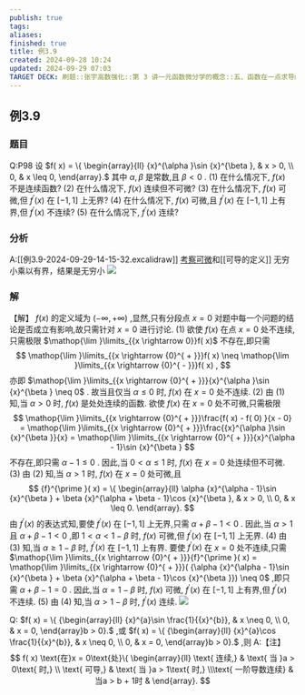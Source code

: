 ```yaml
---
publish: true
tags: 
aliases: 
finished: true
title: 例3.9
created: 2024-09-28 10:24
updated: 2024-09-29 07:03
TARGET DECK: 刷题::张宇高数强化::第 3 讲一元函数微分学的概念::五、函数在一点求导的问题::例3.9
---
```

## 例3.9
### 题目
Q:P98 设 $f( x) = \{ \begin{array}{ll} {x}^{\alpha }\sin {x}^{\beta }, & x > 0, \\ 0, & x \leq 0, \end{array}.$ 其中 $\alpha ,\beta$ 是常数,且 $\beta < 0$ .
(1) 在什么情况下, $f( x)$ 不是连续函数?
(2) 在什么情况下, $f( x)$ 连续但不可微?
(3) 在什么情况下, $f( x)$ 可微,但 ${f}^{\prime }( x)$ 在 $\lbrack {-1,1}\rbrack$ 上无界?
(4) 在什么情况下, $f( x)$ 可微,且 ${f}^{\prime }( x)$ 在 $\lbrack {-1,1}\rbrack$ 上有界,但 ${f}^{\prime }( x)$ 不连续?
(5) 在什么情况下, ${f}^{\prime }( x)$ 连续?
### 分析
A:[[例3.9-2024-09-29-14-15-32.excalidraw]]
[考察可微](https://www.bilibili.com/video/BV1Yw4m1a757?p=106&t=49.880813#t=49.88)和[[可导的定义]]
无穷小乘以有界，结果是无穷小
![](https://img.hwenyi.tech/202409291639594.webp)
### 解
【解】 $f( x)$ 的定义域为 $( {-\infty , + \infty })$ ,显然,只有分段点 $x = 0$ 对题中每一个问题的结论是否成立有影响,故只需针对 $x = 0$ 进行讨论.
(1) 欲使 $f( x)$ 在点 $x = 0$ 处不连续,只需极限 $\mathop{\lim }\limits_{{x \rightarrow 0}}f( x)$ 不存在,即只需
$$
\mathop{\lim }\limits_{{x \rightarrow {0}^{ + }}}f( x) \neq \mathop{\lim }\limits_{{x \rightarrow {0}^{ - }}}f( x) ,
$$
亦即 $\mathop{\lim }\limits_{{x \rightarrow {0}^{ + }}}{x}^{\alpha }\sin {x}^{\beta } \neq 0$ . 故当且仅当 $\alpha \leq 0$ 时, $f( x)$ 在 $x = 0$ 处不连续.
(2) 由 (1) 知,当 $\alpha > 0$ 时, $f( x)$ 是处处连续的函数. 欲使 $f( x)$ 在 $x = 0$ 处不可微,只需极限
$$
\mathop{\lim }\limits_{{x \rightarrow {0}^{ + }}}\frac{f( x) - f( 0) }{x - 0} = \mathop{\lim }\limits_{{x \rightarrow {0}^{ + }}}\frac{{x}^{\alpha }\sin {x}^{\beta }}{x} = \mathop{\lim }\limits_{{x \rightarrow {0}^{ + }}}{x}^{\alpha - 1}\sin {x}^{\beta }
$$
不存在,即只需 $\alpha - 1 \leq 0$ . 因此,当 $0 < \alpha \leq 1$ 时, $f( x)$ 在 $x = 0$ 处连续但不可微.
(3) 由 (2) 知,当 $\alpha > 1$ 时, $f( x)$ 在 $x = 0$ 处可微,且
$$
{f}^{\prime }( x) = \{ \begin{array}{ll} \alpha {x}^{\alpha - 1}\sin {x}^{\beta } + \beta {x}^{\alpha + \beta - 1}\cos {x}^{\beta }, & x > 0, \\ 0, & x \leq 0. \end{array}.
$$
由 ${f}^{\prime }( x)$ 的表达式知,要使 ${f}^{\prime }( x)$ 在 $\lbrack {-1,1}\rbrack$ 上无界,只需 $\alpha + \beta - 1 < 0$ .
因此,当 $\alpha > 1$ 且 $\alpha + \beta - 1 < 0$ ,即 $1 < \alpha < 1 - \beta$ 时, $f( x)$ 可微,但 ${f}^{\prime }( x)$ 在 $\lbrack {-1,1}\rbrack$ 上无界.
(4) 由 (3) 知,当 $\alpha \geq 1 - \beta$ 时, ${f}^{\prime }( x)$ 在 $\lbrack {-1,1}\rbrack$ 上有界. 要使 ${f}^{\prime }( x)$ 在 $x = 0$ 处不连续,只需 $\mathop{\lim }\limits_{{x \rightarrow {0}^{ + }}}{f}^{\prime }( x) = \mathop{\lim }\limits_{{x \rightarrow {0}^{ + }}}( {\alpha {x}^{\alpha - 1}\sin {x}^{\beta } + \beta {x}^{\alpha + \beta - 1}\cos {x}^{\beta }}) \neq 0$ ,即只需 $\alpha + \beta - 1 = 0$ .
因此,当 $\alpha = 1 - \beta$ 时, $f( x)$ 可微, ${f}^{\prime }( x)$ 在 $\lbrack {-1,1}\rbrack$ 上有界,但 ${f}^{\prime }( x)$ 不连续.
(5) 由 (4) 知,当 $\alpha > 1 - \beta$ 时, ${f}^{\prime }( x)$ 连续.
![](https://img.hwenyi.tech/202409291524016.webp)



Q: $f( x) = \{ {\begin{array}{ll} {x}^{a}\sin \frac{1}{{x}^{b}}, & x \neq 0, \\ 0, & x = 0, \end{array}b > 0}.$ ,或 $f( x) = \{ {\begin{array}{ll} {x}^{a}\cos \frac{1}{{x}^{b}}, & x \neq 0, \\ 0, & x = 0, \end{array}b > 0}.$ ,则
A:【注】
$$
f( x) \text{在}x = 0\text{处}\{ \begin{array}{ll} \text{ 连续,} & \text{ 当 }a > 0\text{ 时,} \\ \text{ 可导,} & \text{ 当 }a > 1\text{ 时,} \\\text{ 一阶导数连续} & 当a > b + 1时 & \end{array}.
$$
